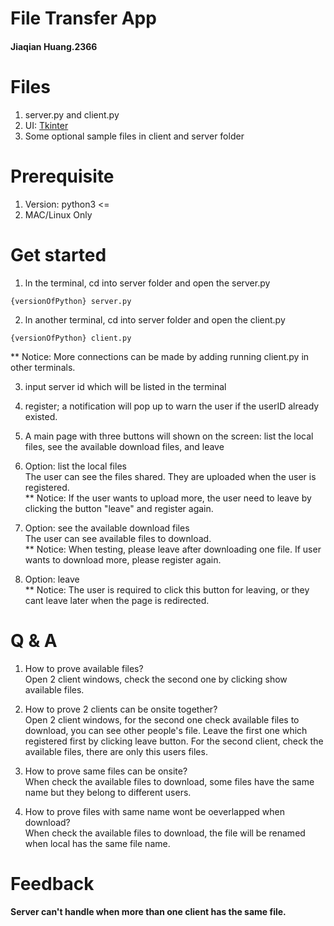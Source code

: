 
# File Transfer App
#### Jiaqian Huang.2366

# Files
1. server.py and client.py
2. UI: [Tkinter](https://docs.python.org/3/library/tkinter.html)
3. Some optional sample files in client and server folder

# Prerequisite
1. Version: python3 <= 
2. MAC/Linux Only

# Get started
1. ln the terminal, cd into server folder and open the server.py
```
{versionOfPython} server.py
```

2. ln another terminal, cd into server folder and open the client.py
```
{versionOfPython} client.py
```
** Notice: More connections can be made by adding running client.py in other terminals.

3. input server id which will be listed in the terminal

4. register; a notification will pop up to warn the user if the userID already existed.

5. A main page with three buttons will shown on the screen: list the local files, see the available download files, and leave

6. Option: list the local files
<br />The user can see the files shared. They are uploaded when the user is registered.
<br />** Notice: If the user wants to upload more, the user need to leave by clicking the button "leave" and register again.

7. Option: see the available download files
<br />The user can see available files to download.
<br />** Notice: When testing, please leave after downloading one file. If user wants to download more, please register again.

8. Option: leave
<br />** Notice: The user is required to click this button for leaving, or they cant leave later when the page is redirected.

# Q & A
1. How to prove available files?
<br />Open 2 client windows, check the second one by clicking show available files.

2. How to prove 2 clients can be onsite together?
<br />Open 2 client windows, for the second one check available files to download, you can see other people's file. Leave the first one which registered first by clicking leave button. For the second client, check the available files, there are only this users files.

3. How to prove same files can be onsite?
<br />When check the available files to download, some files have the same name but they belong to different users.

4. How to prove files with same name wont be oeverlapped when download?
<br />When check the available files to download, the file will be renamed when local has the same file name.

# Feedback
#### Server can't handle when more than one client has the same file.
